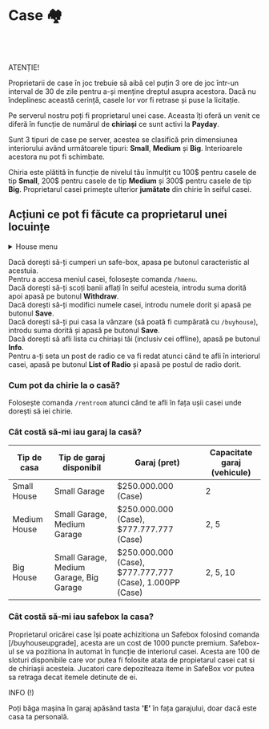 # Case 🏘️
<br><br>
<div class="danger-container">
    <p class="title">ATENȚIE!</p>
    <p class="description"> Proprietarii de case în joc trebuie să aibă cel puțin 3 ore de joc într-un interval de 30 de zile pentru a-și 
        menține dreptul asupra acestora. Dacă nu îndeplinesc această cerință, casele lor vor fi retrase și puse la licitație.
    </p>
</div>

Pe serverul nostru poți fi proprietarul unei case. Aceasta îți oferă un venit ce diferă în funcție de numărul de **chiriași** ce sunt activi la **Payday**.

Sunt 3 tipuri de case pe server, acestea se clasifică prin dimensiunea interiorului având următoarele tipuri: **Small**, **Medium** și **Big**.
Interioarele acestora nu pot fi schimbate.

Chiria este plătită în funcție de nivelul tău înmulțit cu 100$ pentru casele de tip **Small**, 200$ pentru casele de tip **Medium** și 300$ pentru casele de tip **Big**.
Proprietarul casei primește ulterior **jumătate** din chirie în seiful casei.

## Acțiuni ce pot fi făcute ca proprietarul unei locuințe


<details class="details custom-block">
    <summary>House menu</summary>
    <p><img src="https://i.imgur.com/RGIg4xy.png" alt=""></p>
</details>

Dacă dorești să-ți cumperi un safe-box, apasa pe butonul caracteristic al acestuia. <br>
Pentru a accesa meniul casei, folosește comanda `/hmenu`.<br>
Dacă dorești să-ți scoți banii aflați în seiful acesteia, introdu suma dorită apoi apasă pe butonul **Withdraw**.<br>
Dacă dorești să-ți modifici numele casei, introdu numele dorit și apasă pe butonul  **Save**.<br>
Dacă dorești să-ți pui casa la vânzare (să poată fi cumpărată cu `/buyhouse`),  introdu suma dorită și apasă pe butonul  **Save**. <br>
Dacă dorești să afli lista cu chiriași tăi (inclusiv cei offline), apasă pe butonul  **Info**. <br>
Pentru a-ți seta un post de radio ce va fi redat atunci când te afli în interiorul casei, apasă pe butonul  **List of Radio** și apasă pe postul de radio dorit.<br>

### Cum pot da chirie la o casă?
Folosește comanda `/rentroom` atunci când te afli în fața ușii casei unde dorești să iei chirie.

### Cât costă să-mi iau garaj la casă?

| Tip de casa   | Tip de garaj disponibil               | Garaj (pret)       | Capacitate garaj (vehicule) |
|---------------|-------------------------------------|--------------------|-----------------------------|
| Small House   | Small Garage                         | $250.000.000 (Case)| 2                           |
| Medium House  | Small Garage, Medium Garage           | $250.000.000 (Case), $777.777.777 (Case) | 2, 5                    |
| Big House     | Small Garage, Medium Garage, Big Garage | $250.000.000 (Case), $777.777.777 (Case), 1.000PP (Case) | 2, 5, 10                   |

### Cât costă să-mi iau safebox la casa?

Proprietarul oricărei case își poate achizitiona un Safebox folosind comanda [/buyhouseupgrade], acesta are un cost de 1000 puncte premium. 
Safebox-ul se va pozitiona în automat în funcție de interiorul casei. 
Acesta are 100 de sloturi disponibile care vor putea fi folosite atata de propietarul casei cat si de chiriașii acesteia. 
Jucatori care depoziteaza iteme in SafeBox vor putea sa retraga decat itemele detinute de ei. 
<br>
<div class="tip-container">
    <p class="title">INFO (!)</p>
    <p class="description">Poți băga mașina în garaj apăsând tasta <strong>'E'</strong> în fața garajului, doar dacă este casa ta personală.</p>
</div>
